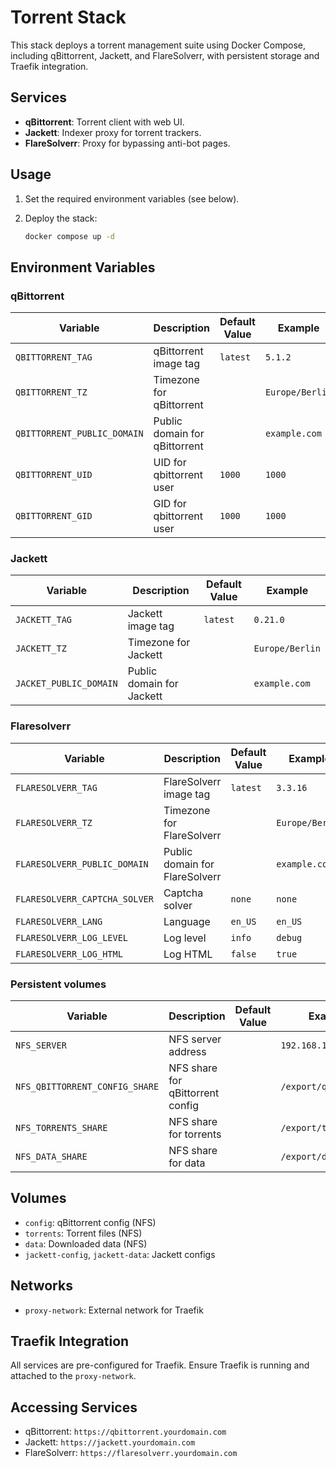# Torrent Stack

This stack deploys a torrent management suite using Docker Compose, including qBittorrent, Jackett, and FlareSolverr, with persistent storage and Traefik integration.

## Services

- **qBittorrent**: Torrent client with web UI.
- **Jackett**: Indexer proxy for torrent trackers.
- **FlareSolverr**: Proxy for bypassing anti-bot pages.

## Usage

1. Set the required environment variables (see below).
2. Deploy the stack:

   ```sh
   docker compose up -d
   ```

## Environment Variables

### qBittorrent

| Variable                        | Description                                | Default Value           | Example                   |
|----------------------------------|--------------------------------------------|------------------------|---------------------------|
| `QBITTORRENT_TAG`               | qBittorrent image tag                      | `latest`               | `5.1.2`                   |
| `QBITTORRENT_TZ`                | Timezone for qBittorrent                   |                        | `Europe/Berlin`           |
| `QBITTORRENT_PUBLIC_DOMAIN`     | Public domain for qBittorrent              |                        | `example.com`             |
| `QBITTORRENT_UID`              | UID for qbittorrent user                      | `1000`                 | `1000`                    |
| `QBITTORRENT_GID`              | GID for qbittorrent user                      | `1000`                 | `1000`                    |

### Jackett

| Variable                        | Description                                | Default Value           | Example                   |
|----------------------------------|--------------------------------------------|------------------------|---------------------------|
| `JACKETT_TAG`                   | Jackett image tag                          | `latest`               | `0.21.0`                  |
| `JACKETT_TZ`                    | Timezone for Jackett                       |                        | `Europe/Berlin`           |
| `JACKET_PUBLIC_DOMAIN`          | Public domain for Jackett                  |                        | `example.com`             |

### Flaresolverr

| Variable                        | Description                                | Default Value           | Example                   |
|----------------------------------|--------------------------------------------|------------------------|---------------------------|
| `FLARESOLVERR_TAG`              | FlareSolverr image tag                     | `latest`               | `3.3.16`                  |
| `FLARESOLVERR_TZ`               | Timezone for FlareSolverr                  |                        | `Europe/Berlin`           |
| `FLARESOLVERR_PUBLIC_DOMAIN`    | Public domain for FlareSolverr             |                        | `example.com`             |
| `FLARESOLVERR_CAPTCHA_SOLVER`   | Captcha solver                             | `none`                 | `none`                    |
| `FLARESOLVERR_LANG`             | Language                                   | `en_US`                | `en_US`                   |
| `FLARESOLVERR_LOG_LEVEL`        | Log level                                  | `info`                 | `debug`                   |
| `FLARESOLVERR_LOG_HTML`         | Log HTML                                   | `false`                | `true`                    |

### Persistent volumes

| Variable                        | Description                                | Default Value           | Example                   |
|----------------------------------|--------------------------------------------|------------------------|---------------------------|
| `NFS_SERVER`                    | NFS server address                         |                        | `192.168.1.10`            |
| `NFS_QBITTORRENT_CONFIG_SHARE`  | NFS share for qBittorrent config           |                        | `/export/qbittorrent`     |
| `NFS_TORRENTS_SHARE`            | NFS share for torrents                     |                        | `/export/torrents`        |
| `NFS_DATA_SHARE`                | NFS share for data                         |                        | `/export/data`            |

## Volumes

- `config`: qBittorrent config (NFS)
- `torrents`: Torrent files (NFS)
- `data`: Downloaded data (NFS)
- `jackett-config`, `jackett-data`: Jackett configs

## Networks

- `proxy-network`: External network for Traefik

## Traefik Integration

All services are pre-configured for Traefik. Ensure Traefik is running and attached to the `proxy-network`.

## Accessing Services

- qBittorrent: `https://qbittorrent.yourdomain.com`
- Jackett: `https://jackett.yourdomain.com`
- FlareSolverr: `https://flaresolverr.yourdomain.com`
